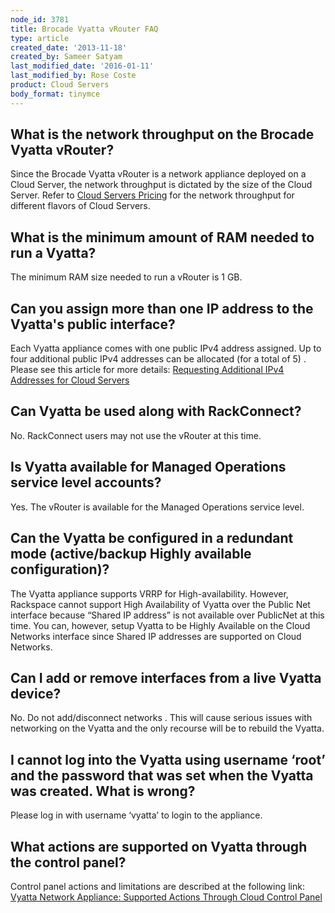 ```yaml
---
node_id: 3781
title: Brocade Vyatta vRouter FAQ
type: article
created_date: '2013-11-18'
created_by: Sameer Satyam
last_modified_date: '2016-01-11'
last_modified_by: Rose Coste
product: Cloud Servers
body_format: tinymce
---
```


What is the network throughput on the Brocade Vyatta vRouter?
-------------------------------------------------------------

Since the Brocade Vyatta vRouter is a network appliance deployed on a
Cloud Server, the network throughput is dictated by the size of the
Cloud Server. Refer to [Cloud Servers
Pricing](http://www.rackspace.com/cloud/servers/pricing/) for the
network throughput for different flavors of Cloud Servers.

What is the minimum amount of RAM needed to run a Vyatta?
---------------------------------------------------------

The minimum RAM size needed to run a vRouter is 1 GB.

Can you assign more than one IP address to the Vyatta's public interface?
-------------------------------------------------------------------------

Each Vyatta appliance comes with one public IPv4 address assigned. Up to
four additional public IPv4 addresses can be allocated (for a total of
5) . Please see this article for more details: [Requesting Additional
IPv4 Addresses for Cloud
Servers](/how-to/requesting-additional-ipv4-addresses-for-cloud-servers)

Can Vyatta be used along with RackConnect?
------------------------------------------

No. RackConnect users may not use the vRouter at this time.

Is Vyatta available for Managed Operations service level accounts?
------------------------------------------------------------------

Yes. The vRouter is available for the Managed Operations service level.

Can the Vyatta be configured in a redundant mode (active/backup Highly available configuration)?
------------------------------------------------------------------------------------------------

The Vyatta appliance supports VRRP for High-availability. However,
Rackspace cannot support High Availability of Vyatta over the Public Net
interface because &ldquo;Shared IP address&rdquo; is not available over PublicNet at
this time. You can, however, setup Vyatta to be Highly Available on the
Cloud Networks interface since Shared IP addresses are supported on
Cloud Networks.

Can I add or remove interfaces from a live Vyatta device?
---------------------------------------------------------

No. Do not add/disconnect networks . This will cause serious issues with
networking on the Vyatta and the only recourse will be to rebuild the
Vyatta.

I cannot log into the Vyatta using username &lsquo;root&rsquo; and the password that was set when the Vyatta was created. What is wrong?
----------------------------------------------------------------------------------------------------------------------------

Please log in with username &lsquo;vyatta&rsquo; to login to the appliance.

What actions are supported on Vyatta through the control panel?
---------------------------------------------------------------

Control panel actions and limitations are described at the following
link: [Vyatta Network Appliance: Supported Actions Through Cloud Control
Panel](/how-to/brocade-vyatta-vrouter-supported-actions-through-the-cloud-control-panel)

